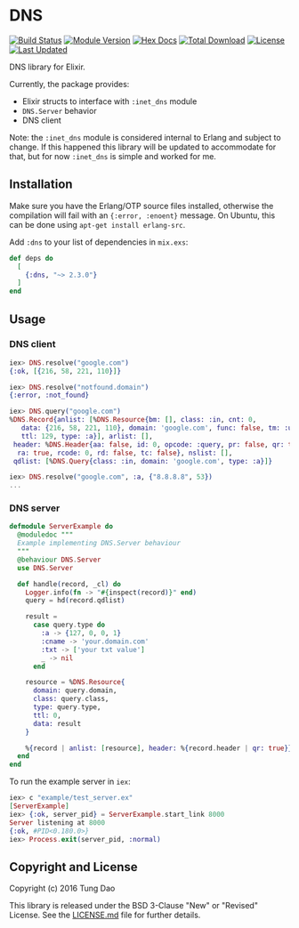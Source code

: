 # DNS

[![Build Status](https://travis-ci.org/tungd/elixir-dns.svg?branch=master)](https://travis-ci.org/tungd/elixir-dns)
[![Module Version](https://img.shields.io/hexpm/v/dns.svg)](https://hex.pm/packages/dns)
[![Hex Docs](https://img.shields.io/badge/hex-docs-lightgreen.svg)](https://hexdocs.pm/dns/)
[![Total Download](https://img.shields.io/hexpm/dt/dns.svg)](https://hex.pm/packages/dns)
[![License](https://img.shields.io/hexpm/l/dns.svg)](https://github.com/tungd/elixir-dns/blob/master/LICENSE)
[![Last Updated](https://img.shields.io/github/last-commit/tungd/elixir-dns.svg)](https://github.com/tungd/elixir-dns/commits/master)

DNS library for Elixir.

Currently, the package provides:

- Elixir structs to interface with `:inet_dns` module
- `DNS.Server` behavior
- DNS client

Note: the `:inet_dns` module is considered internal to Erlang and subject to
change. If this happened this library will be updated to accommodate for that,
but for now `:inet_dns` is simple and worked for me.

## Installation

Make sure you have the Erlang/OTP source files installed, otherwise the
compilation will fail with an `{:error, :enoent}` message. On Ubuntu, this can
be done using `apt-get install erlang-src`.

Add `:dns` to your list of dependencies in `mix.exs`:

```elixir
def deps do
  [
    {:dns, "~> 2.3.0"}
  ]
end
```

## Usage

### DNS client

```elixir
iex> DNS.resolve("google.com")
{:ok, [{216, 58, 221, 110}]}

iex> DNS.resolve("notfound.domain")
{:error, :not_found}

iex> DNS.query("google.com")
%DNS.Record{anlist: [%DNS.Resource{bm: [], class: :in, cnt: 0,
   data: {216, 58, 221, 110}, domain: 'google.com', func: false, tm: :undefined,
   ttl: 129, type: :a}], arlist: [],
 header: %DNS.Header{aa: false, id: 0, opcode: :query, pr: false, qr: true,
  ra: true, rcode: 0, rd: false, tc: false}, nslist: [],
 qdlist: [%DNS.Query{class: :in, domain: 'google.com', type: :a}]}

iex> DNS.resolve("google.com", :a, {"8.8.8.8", 53})
...
```

### DNS server

```elixir
defmodule ServerExample do
  @moduledoc """
  Example implementing DNS.Server behaviour
  """
  @behaviour DNS.Server
  use DNS.Server

  def handle(record, _cl) do
    Logger.info(fn -> "#{inspect(record)}" end)
    query = hd(record.qdlist)

    result =
      case query.type do
        :a -> {127, 0, 0, 1}
        :cname -> 'your.domain.com'
        :txt -> ['your txt value']
        _ -> nil
      end

    resource = %DNS.Resource{
      domain: query.domain,
      class: query.class,
      type: query.type,
      ttl: 0,
      data: result
    }

    %{record | anlist: [resource], header: %{record.header | qr: true}}
  end
end
```

To run the example server in `iex`:

```elixir
iex> c "example/test_server.ex"
[ServerExample]
iex> {:ok, server_pid} = ServerExample.start_link 8000
Server listening at 8000
{:ok, #PID<0.180.0>}
iex> Process.exit(server_pid, :normal)
```

## Copyright and License

Copyright (c) 2016 Tung Dao

This library is released under the BSD 3-Clause "New" or "Revised" License. See
the [LICENSE.md](./LICENSE.md) file for further details.
